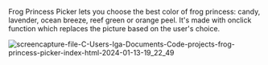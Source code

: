 Frog Princess Picker lets you choose the best color of frog princess: candy, lavender, ocean breeze, reef green or orange peel. It's made with onclick function which replaces the picture based on the user's choice.

![screencapture-file-C-Users-Iga-Documents-Code-projects-frog-princess-picker-index-html-2024-01-13-19_22_49](https://github.com/PolishCrow23/Frog-Princess-Picker/assets/139121607/b0feba41-738f-4b89-8d07-cabd82168400)

